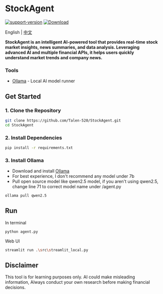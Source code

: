 # StockAgent 

[![support-version](https://img.shields.io/pypi/pyversions/coredumpy)](https://img.shields.io/badge/https%3A%2F%2Fgithub.com%2FTalen-520%2FStockAgent
)
[![Download](https://img.shields.io/github/downloads/Talen-520/StockAgent/total)](https://img.shields.io/github/downloads/Talen-520/StockAgent/total)

English | <a href="https://github.com/Talen-520/StockAgent/blob/main/README_CN.md">中文</a>

**StockAgent is an intelligent AI-powered tool that provides real-time stock market insights, news summaries, and data analysis. Leveraging advanced AI and multiple financial APIs, it helps users quickly understand market trends and company news.**

### Tools 
- [Ollama](https://ollama.com/) - Local AI model runner

## Get Started

### 1. Clone the Repository
```bash
git clone https://github.com/Talen-520/StockAgent.git
cd StockAgent
```

### 2. Install Dependencies

```bash
pip install -r requirements.txt
```

### 3. Install Ollama
- Download and install  [Ollama](https://ollama.com/)
- For best experience, I don't recommend any model under 7b
- Pull open source model like qwen2.5 model, if you aren't using qwen2.5, change line 71 to correct model name under /agent.py 

```bash
ollama pull qwen2.5
```

## Run  
In terminal
```bash
python agent.py
```
Web UI
```bash
streamlit run .\src\streamlit_local.py
```

## Disclaimer 
This tool is for learning purposes only. AI could make misleading information, Always conduct your own research before making financial decisions.

